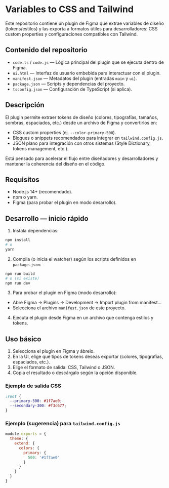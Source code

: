# Variables to CSS and Tailwind

Este repositorio contiene un plugin de Figma que extrae variables de diseño (tokens/estilos) y las exporta a formatos útiles para desarrolladores: CSS custom properties y configuraciones compatibles con Tailwind.

## Contenido del repositorio

- `code.ts` / `code.js` — Lógica principal del plugin que se ejecuta dentro de Figma.
- `ui.html` — Interfaz de usuario embebida para interactuar con el plugin.
- `manifest.json` — Metadatos del plugin (entradas `main` y `ui`).
- `package.json` — Scripts y dependencias del proyecto.
- `tsconfig.json` — Configuración de TypeScript (si aplica).

## Descripción

El plugin permite extraer tokens de diseño (colores, tipografías, tamaños, sombras, espaciados, etc.) desde un archivo de Figma y convertirlos en:

- CSS custom properties (ej. `--color-primary-500`).
- Bloques o snippets recomendados para integrar en `tailwind.config.js`.
- JSON plano para integración con otros sistemas (Style Dictionary, tokens management, etc.).

Está pensado para acelerar el flujo entre diseñadores y desarrolladores y mantener la coherencia del diseño en el código.

## Requisitos

- Node.js 14+ (recomendado).
- npm o yarn.
- Figma (para probar el plugin en modo desarrollo).

## Desarrollo — inicio rápido

1. Instala dependencias:

```bash
npm install
# o
yarn
```

2. Compila (o inicia el watcher) según los scripts definidos en `package.json`:

```bash
npm run build
# o (si existe)
npm run dev
```

3. Para probar el plugin en Figma (modo desarrollo):

- Abre Figma → Plugins → Development → Import plugin from manifest...
- Selecciona el archivo `manifest.json` de este proyecto.

4. Ejecuta el plugin desde Figma en un archivo que contenga estilos y tokens.

## Uso básico

1. Selecciona el plugin en Figma y ábrelo.
2. En la UI, elige qué tipos de tokens deseas exportar (colores, tipografías, espaciados, etc.).
3. Elige el formato de salida: CSS, Tailwind o JSON.
4. Copia el resultado o descárgalo según la opción disponible.

### Ejemplo de salida CSS

```css
:root {
  --primary-500: #1f7ae0;
  --secondary-300: #f3c677;
}
```

### Ejemplo (sugerencia) para `tailwind.config.js`

```js
module.exports = {
  theme: {
    extend: {
      colors: {
        primary: {
          500: '#1f7ae0'
        }
      }
    }
  }
}
```
